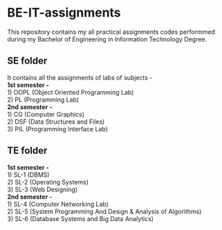 # BE-IT-assignments

This repository contains my all practical assignments codes performmed during my Bachelor of Engineering in Information Technology Degree.

## SE folder
It contains all the assignments of labs of subjects - <br>
<b>1st semester - </b><br>
    1) OOPL (Object Oriented  Programming Lab) <br>
    2) PL (Programming Lab) <br>
<b>2nd semester - </b><br>
    1) CG (Computer Graphics) <br>
    2) DSF (Data Structures and Files) <br>
    3) PIL (Programming Interface Lab) <br>
## TE folder
<b>1st semester - </b><br>
    1) SL-1 (DBMS)<br>
    2) SL-2 (Operating Systems)<br>
    3) SL-3 (Web Designing)<br>
<b>2nd semester - </b><br>
    1) SL-4 (Computer Networking Lab)<br>
    2) SL-5 (System Programming And Design & Analysis of Algorithms)<br>
    3) SL-6 (Database Systems and Big Data Analytics)<br>


